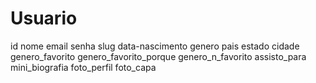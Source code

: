 # Usuario

id
nome
email
senha
slug
data-nascimento
genero
pais
estado
cidade
genero_favorito
genero_favorito_porque
genero_n_favorito
assisto_para
mini_biografia
foto_perfil
foto_capa
